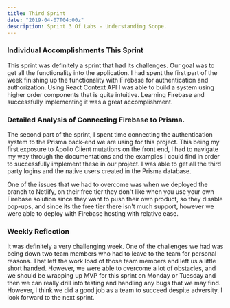 ```yaml
---
title: Third Sprint 
date: "2019-04-07T04:00z"
description: Sprint 3 Of Labs - Understanding Scope.
---
```


### Individual Accomplishments This Sprint
This sprint was definitely a sprint that had its challenges. Our goal was to get all the functionality into the application. I had spent the first part of the week finishing up the functionality with Firebase for authentication and authorization. Using React Context API I was able to build a system using higher order components that is quite intuitive. Learning Firebase and successfully implementing it was a great accomplishment.

### Detailed Analysis of Connecting Firebase to Prisma.
The second part of the sprint, I spent time connecting the authentication system to the Prisma back-end we are using for this project. This being my first exposure to Apollo Client mutations on the front end, I had to navigate my way through the documentations and the examples I could find in order to successfully implement these in our project. I was able to get all the third party logins and the native users created in the Prisma database.

One of the issues that we had to overcome was when we deployed the branch to Netlify, on their free tier they don't like when you use your own Firebase solution since they want to push their own product, so they disable pop-ups, and since its the free tier there isn't much support, however we were able to deploy with Firebase hosting with relative ease.

### Weekly Reflection 

It was definitely a very challenging week. One of the challenges we had was being down two team members who had to leave to the team for personal reasons. That left the work load of those team members and left us a little short handed. However, we were able to overcome a lot of obstacles, and we should be wrapping up MVP for this sprint on Monday or Tuesday and then we can really drill into testing and handling any bugs that we may find. However, I think we did a good job as a team to succeed despite adversity. I look forward to the next sprint.